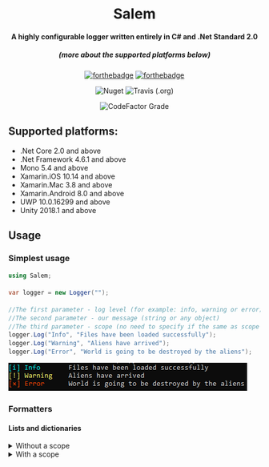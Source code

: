 <div align="center">

<h1>Salem</h1>
<h4>A highly configurable logger written entirely in C# and .Net Standard 2.0</h4>
<h5>(more about the supported platforms below)</h5>

[![forthebadge](https://forthebadge.com/images/badges/made-with-c-sharp.svg)](https://forthebadge.com)
[![forthebadge](https://forthebadge.com/images/badges/built-by-developers.svg)](https://forthebadge.com)

</div>

<div align="center">

![Nuget](https://img.shields.io/nuget/v/Salem?style=for-the-badge)
![Travis (.org)](https://img.shields.io/travis/KernelErr0r/Salem?style=for-the-badge)

</div>

<div align="center">

![CodeFactor Grade](https://img.shields.io/codefactor/grade/github/KernelErr0r/Salem/master?style=for-the-badge)

</div>

## Supported platforms:

* .Net Core 2.0 and above
* .Net Framework 4.6.1 and above
* Mono 5.4 and above
* Xamarin.iOS 10.14 and above
* Xamarin.Mac 3.8 and above
* Xamarin.Android 8.0 and above
* UWP 10.0.16299 and above
* Unity 2018.1 and above

## Usage

### Simplest usage

```csharp
using Salem;

var logger = new Logger("");

//The first parameter - log level (for example: info, warning or error) (Not case-sensitive)
//The second parameter - our message (string or any object)
//The third parameter - scope (no need to specify if the same as scope in the constructor or empty)
logger.Log("Info", "Files have been loaded successfully");
logger.Log("Warning", "Aliens have arrived");
logger.Log("Error", "World is going to be destroyed by the aliens");
```

![Screenshot](Assets/screenshot1.png)

### Formatters

#### Lists and dictionaries

<details>

<summary>Without a scope</summary>

```csharp
using Salem;
using System.Collections.Generic;

var logger = new Logger();
var list = new List<string>() { "one", "two", "three" };

logger.Log("info", list);
```

![Screenshot](Assets/screenshot2.png)

```csharp
using Salem;
using System.Collections.Generic;

var logger = new Logger();
var dict = new Dictionary<string, string>() { { "1", "first" }, { "2", "second" }, { "3", "third" } };

logger.Log("info", dict);
```

![Screenshot](Assets/screenshot4.png)

</details>

<details>

<summary>With a scope</summary>

```csharp
using Salem;
using System.Collections.Generic;

var logger = new Logger("Scope");
var list = new List<string>() { "one", "two", "three" };

logger.Log("info", list);
```

![Screenshot](Assets/screenshot3.png)

```csharp
using Salem;
using System.Collections.Generic;

var logger = new Logger("Scope");
var dict = new Dictionary<string, string>() { { "1", "first" }, { "2", "second" }, { "3", "third" } };

logger.Log("info", dict);
```

![Screenshot](Assets/screenshot5.png)
	
</details>
